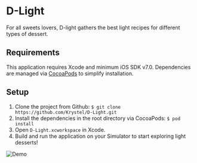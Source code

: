 # D-Light

For all sweets lovers, D-light gathers the best light recipes for different types of dessert.

## Requirements

This application requires Xcode and minimum iOS SDK v7.0.
Dependencies are managed via [CocoaPods](http://cocoapods.org/) to simplify installation.

## Setup

1. Clone the project from Github: `$ git clone https://github.com/Krystel/D-Light.git`
2. Install the dependencies in the root directory via CocoaPods: `$ pod install`
3. Open `D-Light.xcworkspace` in Xcode.
4. Build and run the application on your Simulator to start exploring light desserts!

![Demo](http://postimg.org/image/6185680nt/)
